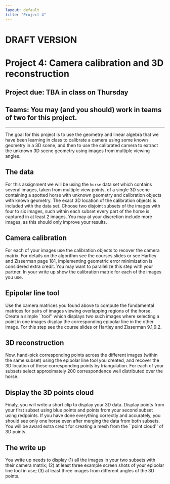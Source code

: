 ```yaml
---
layout: default
title: "Project 4"
---
```

# DRAFT VERSION

# Project 4: Camera calibration and 3D reconstruction

## Project due: TBA in class on Thursday

## Teams: You may (and you should) work in teams of two for this project.

---

The goal for this project is to use the geometry and linear algebra that we have been learning in class to calibrate a camera using some known geometry in a 3D scene, and then to use the calibrated camera to extract the unknown 3D scene geometry using images from multiple viewing angles.

## The data
For this assignment we will be using the `horse` data set which contains several images, taken from multiple view points, of a single 3D scene containing a spotted horse with unknown geometry and calibration objects with known geometry. The exact 3D location of the calibration objects is included with the data set. Choose two disjoint subsets of the images with four to six images, such within each subset every part of the horse is captured in at least 2 images. You may at your discretion include more images, as this should only improve your results.

## Camera calibration
For each of your images use the calibration objects to recover the camera matrix. For details on the algorithm see the courses slides or see Hartley and Zisserman page 181, implementing geometric error minimization is considered extra credit. You may want to parallelize this step with your partner. In your write up show the calibration matrix for each of the images you use.

## Epipolar line tool
Use the camera matrices you found above to compute the fundamental matrices for pairs of images viewing overlapping regions of the horse. Create a simple ``tool'' which displays two such images where selecting a point in one images display the corresponding epipolar line in the other image. For this step see the course slides or Hartley and Zisserman 9.1,9.2.

## 3D reconstruction
Now, hand-pick corresponding points across the different images (within the same subset) using the epipolar line tool you created,  and recover the 3D location of these corresponding points by triangulation. For each of your subsets select approximately 200 correspondence well distributed over the horse.

## Display the 3D points cloud
Finaly, you will write a short clip to display your 3D data. Display points from your first subset using blue points and points from your second subset using redpoints. If you have done everything correctly and accurately, you should see only one horse even after merging the data from both subsets. You will be award extra credit for creating a mesh from the ``point cloud'' of 3D points.

## The write up
You write up needs to display (1) all the images in your two subsets with their camera matrix; (2) at least three example screen shots of your epipolar line tool in use; (3) at least three images from different angles of the 3D points.
